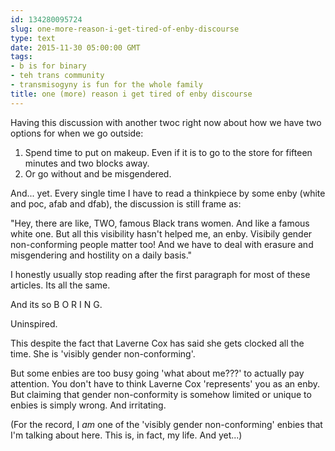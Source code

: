 ```yaml
---
id: 134280095724
slug: one-more-reason-i-get-tired-of-enby-discourse
type: text
date: 2015-11-30 05:00:00 GMT
tags:
- b is for binary
- teh trans community
- transmisogyny is fun for the whole family
title: one (more) reason i get tired of enby discourse
---
```

Having this discussion with another twoc right now about how we have two options for when we go outside:

1. Spend time to put on makeup. Even if it is to go to the store for fifteen minutes and two blocks away.
2. Or go without and be misgendered.

And... yet. Every single time I have to read a thinkpiece by some enby (white and poc, afab and dfab), the discussion is still frame as:

"Hey, there are like, TWO, famous Black trans women. And like a famous white one. But all this visibility hasn't helped me, an enby. Visibily gender non-conforming people matter too! And we have to deal with erasure and misgendering and hostility on a daily basis."

I honestly usually stop reading after the first paragraph for most of these articles. Its all the same.

And its so B O R I N G.

Uninspired.

This despite the fact that Laverne Cox has said she gets clocked all the time. She is 'visibly gender non-conforming'.

But some enbies are too busy going 'what about me???' to actually pay attention. You don't have to think Laverne Cox 'represents' you as an enby. But claiming that gender non-conformity is somehow limited or unique to enbies is simply wrong. And irritating.

(For the record, I *am* one of the 'visibly gender non-conforming' enbies that I'm talking about here. This is, in fact, my life. And yet...)